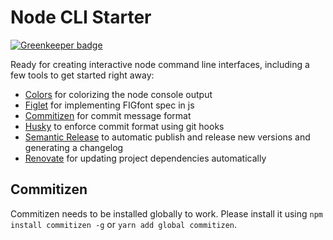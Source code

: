 # Node CLI Starter

[![Greenkeeper badge](https://badges.greenkeeper.io/fen89/simple-node-cli-starter.svg)](https://greenkeeper.io/)

Ready for creating interactive node command line interfaces, including a few tools to get started right away:

- [Colors](https://github.com/marak/colors.js/) for colorizing the node console output
- [Figlet](https://github.com/patorjk/figlet.js) for implementing FIGfont spec in js
- [Commitizen](http://commitizen.github.io/cz-cli/) for commit message format
- [Husky](https://github.com/typicode/husky) to enforce commit format using git hooks
- [Semantic Release](https://github.com/semantic-release/semantic-release) to automatic publish and release new versions and generating a changelog
- [Renovate](https://renovatebot.com/) for updating project dependencies automatically

## Commitizen

Commitizen needs to be installed globally to work. Please install it using `npm install commitizen -g` or `yarn add global commitizen`.